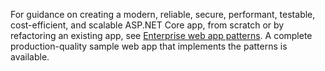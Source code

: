 For guidance on creating a modern, reliable, secure, performant, testable, cost-efficient, and scalable ASP.NET Core app, from scratch or by refactoring an existing app, see [Enterprise web app patterns](/azure/architecture/web-apps/guides/enterprise-app-patterns/overview). A complete production-quality sample web app that implements the patterns is available.
